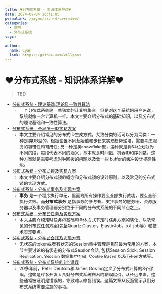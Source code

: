 ```yaml
---
title: ♥分布式系统 - 知识体系导读♥
date: 2024-06-04 16:41:05
permalink: /pages/arch-d-overview/
categories:
  - 架构
  - 分布式系统
tags:
  - 
author: 
  name: Cyan
  link: https://github.com/willpast
---
```

# ♥分布式系统 - 知识体系详解♥

> TBD

  * [分布式系统 - 理论基础,理论及一致性算法](/pages/arch-d-theory)
    * 一个分布式系统是一些独立的计算机集合，但是对这个系统的用户来说，系统就像一台计算机一样。本文主要介绍分布式的基础知识，以及分布式的理论基础和一致性算法。
  * [分布式系统 - 全局唯一ID实现方案](/pages/arch-d-lock)
    * 本文主要介绍常见的分布式ID生成方式，大致分类的话可以分为两类：一种是类DB型的，根据设置不同起始值和步长来实现趋势递增，需要考虑服务的容错性和可用性; 另一种是类snowflake型，这种就是将64位划分为不同的段，每段代表不同的涵义，基本就是时间戳、机器ID和序列数。这种方案就是需要考虑时钟回拨的问题以及做一些 buffer的缓冲设计提高性能。
  * [分布式系统 - 分布式锁及实现方案](/pages/arch-d-lock)
    * 本文主要介绍分布式锁的概念和分布式锁的设计原则，以及常见的分布式锁的实现方式。
  * [分布式系统 - 分布式事务及实现方案](/pages/arch-d-transection)
    * **事务** 是一个程序执行单元，里面的所有操作要么全部执行成功，要么全部执行失败。而**分布式事务** 是指事务的参与者、支持事务的服务器、资源服务器以及事务管理器分别位于不同的分布式系统的不同节点之上。
  * [分布式系统 - 分布式任务及实现方案](/pages/arch-d-job)
    * 本文主要介绍定时任务的基础和单体方式下定时任务方案的演化，以及常见的分布式任务方案(包括Quartz Cluster，ElasticJob，xxl-job等）和技术实现要点。
  * [分布式系统 - 分布式会话及实现方案](/pages/arch-d-session)
    * 无状态的token或者有状态的Session集中管理是目前最为常用的方案，本节主要讨论的有状态的分布式Session会话, 包括Session Stick, Session Replication, Session 数据集中存储, Cookie Based 以及Token方式等。
  * [分布式系统 - 分布式系统的8个谬误](/pages/arch-d-wrong)
    * 20多年前，Peter Deutsch和James Gosling定义了分布式计算的8个谬误。这些是许多开发人员对分布式系统做出的错误假设。从长远来看，这些通常被证明是错误的，导致难以修复错误。这篇文章从反面警示我们分布式系统需要注意的事项。


 